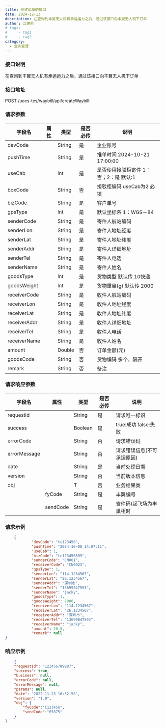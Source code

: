 ```yaml
---
title: 创建运单的接口
date: 2024-12-13
description: 在查询到丰翼无人机有承运运力之后，通过该接口向丰翼无人机下订单
author: 江建莉
# tags:
#     - tag1
#     - tag2
category:
  - 业务管理
---
```


### 接口说明

在查询到丰翼无人机有承运运力之后，通过该接口向丰翼无人机下订单

### 接口地址

POST
/uocs-tes/waybill/api/createWaybill

### 请求参数

| 字段名       | 属性 | 类型   | 是否必传 | 说明                                    |
| ------------ | ---- | ------ | -------- | --------------------------------------- |
| devCode      |      | String | 是       | 企业账号                                |
| pushTime     |      | String | 是       | 推单时间 2024-10-21 17:00:00            |
| useCab       |      | Int    | 是       | 是否使用接驳柜寄件 1：否；2：是  默认:1 |
| boxCode      |      | String | 否       | 接驳柜编码 useCab为2 必填               |
| bizCode      |      | String | 是       | 客户单号                                |
| gpsType      |      | Int    | 是       | 默认坐标系 1：WGS－84                   |
| senderCode   |      | String | 是       | 寄件人航站编码                          |
| senderLon    |      | String | 是       | 寄件人地址经度                          |
| senderLat    |      | String | 是       | 寄件人地址纬度                          |
| senderAddr   |      | String | 是       | 寄件人详细地址                          |
| senderTel    |      | String | 是       | 寄件人电话                              |
| senderName   |      | String | 是       | 寄件人姓名                              |
| goodsType    |      | Int    | 是       | 货物类型 默认传 10快递                  |
| goodsWeight  |      | Int    | 是       | 货物重量(g) 默认传 2000                 |
| receiverCode |      | String | 是       | 收件人航站编码                          |
| receiverLon  |      | String | 是       | 收件人地址经度                          |
| receiverLat  |      | String | 是       | 收件人地址纬度                          |
| receiverAddr |      | String | 是       | 收件人详细地址                          |
| receiverTel  |      | String | 是       | 收件人电话                              |
| receiverName |      | String | 是       | 收件人姓名                              |
| amount       |      | Double | 否       | 订单金额(元)                            |
| goodsCode    |      | String | 否       | 货物编码 多个，隔开                     |
| remark       |      | String | 否       | 备注                                    |

	
### 请求响应参数

| 字段名       | 属性     | 类型    | 是否必传 | 说明                       |
| ------------ | -------- | ------- | -------- | -------------------------- |
| requestId    |          | String  | 是       | 请求唯一标识               |
| success      |          | Boolean | 是       | true:成功 false:失败       |
| errorCode    |          | String  | 否       | 请求错误码                 |
| errorMessage |          | String  | 否       | 请求错误信息(不可承运原因) |
| date         |          | String  | 是       | 当前处理日期               |
| version      |          | String  | 否       | 当前版本信息               |
| obj          |          | T       | 否       | 业务结果类                 |
|              | fyCode   | String  | 是       | 丰翼编号                   |
|              | sendCode | String  | 是       | 寄件码(起飞场为丰巢柜时    |

		
### 请求示例

```json
	{
			"devCode": "tc123456",
			"pushTime": "2024-10-08 14:07:11",
			"useCab": 1,
			"bizCode": "tc123456899",
			"senderCode": "CN001",
			"receiverCode": "CN0023",
			"gpsType": 1,
			"senderLon": "114.1234567",
			"senderLat": "26.1234567",
			"senderAddr": "深圳市",
			"senderTel": "13699847593",
			"senderName": "jacky",
			"goodsType": 1,
			"goodsWeight": 2000,
			"receiverLon": "114.1234567",
			"receiverLat": "26.1234567",
			"receiverAddr": "深圳市",
			"receiverTel": "13699847593",
			"receiverName": "jacky",
			"amount": 20.5,
			"remark": null
}
```

### 响应示例

```json
	{
	"requestId": "123456789987",
	"success": true,
	"business": null,
	"errorCode": null,
	"errorMessage": null,
	"params": null,
	"date": "2022-11-23 16:32:58",
	"version": "1.0",
	"obj": {
		"fyCode":"C123456",
		"sendCode":"65875"
	}
}
```